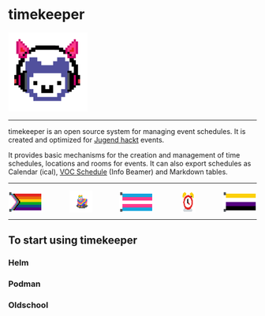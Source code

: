 # timekeeper

<img src="ports/www/static/timekeeper.png" width="161">

----

timekeeper is an open source system for managing event schedules. 
It is created and optimized for [Jugend hackt](https://jugendhackt.org/) events. 

It provides basic mechanisms for the creation and management of time schedules, locations and rooms for events.
It can also export schedules as Calendar (ical), [VOC Schedule](https://github.com/voc/schedule/blob/master/validator/json/schema.json) (Info Beamer) and Markdown tables.

----
<div style="display: flex; justify-content: space-between">
<img src="ports/www/static/pixelhack/flag_pride.svg" width="69">
<img src="ports/www/static/pixelhack/reisealpaka.svg" width="45">
<img src="ports/www/static/pixelhack/flag_trans.svg" width="69">
<img src="ports/www/static/pixelhack/icon_alarm_clock.svg" width="30">
<img src="ports/www/static/pixelhack/flag_nonbinary.svg" width="69">
</div>

----

## To start using timekeeper

### Helm

### Podman

### Oldschool
